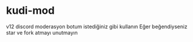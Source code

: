 # kudi-mod
v12 discord moderasyon botum istediğiniz gibi kullanın
Eğer beğendiyseniz star ve fork atmayı unutmayın
